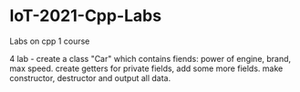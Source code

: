 # IoT-2021-Cpp-Labs
Labs on cpp 1 course

4 lab - create a class "Car" which contains fiends: power of engine, brand, max speed. create getters for private fields, add some more fields. make constructor, destructor and 
output all data.
